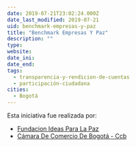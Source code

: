 ```yaml
---
date: 2019-07-21T23:02:24.000Z
date_last_modified: 2019-07-21
uid: benchmark-empresas-y-paz
title: "Benchmark Empresas Y Paz"
description: ""
type: 
website: 
date_ini: 
date_end: 
tags:
  - transparencia-y-rendicion-de-cuentas
  - participación-ciudadana
cities: 
  - Bogotá
---
```


Esta iniciativa fue realizada por:

- [Fundacion Ideas Para La Paz](/organizaciones/fundacion-ideas-para-la-paz)
- [Cámara De Comercio De Bogotá - Ccb](/organizaciones/camara-de-comercio-de-bogota-ccb)
